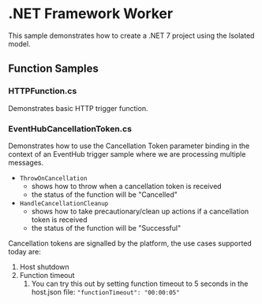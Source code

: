 # .NET Framework Worker

This sample demonstrates how to create a .NET 7 project using the Isolated model.

## Function Samples

### HTTPFunction.cs

Demonstrates basic HTTP trigger function.

### EventHubCancellationToken.cs

Demonstrates how to use the Cancellation Token parameter binding in the context of an
EventHub trigger sample where we are processing multiple messages.

- `ThrowOnCancellation`
  - shows how to throw when a cancellation token is received
  - the status of the function will be "Cancelled"
- `HandleCancellationCleanup`
  - shows how to take precautionary/clean up actions if a cancellation token is received
  - the status of the function will be "Successful"

Cancellation tokens are signalled by the platform, the use cases supported today are:

1. Host shutdown
2. Function timeout
   1. You can try this out by setting function timeout to 5 seconds in
      the host.json file: `"functionTimeout": "00:00:05"`
